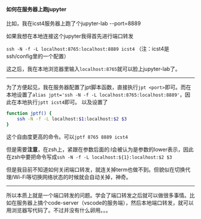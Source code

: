 #### 如何在服务器上跑jupyter

比如，我在icst4服务器上跑了个jupyter-lab --port=8889

如果我想在本地连接这个jupyter我得首先进行端口转发

`ssh -N -f -L localhost:8765:localhost:8889 icst4`
（注：icst4是ssh/config里的一个配置）

这之后，我在本地浏览器里输入`localhost:8765`就可以脸上jupyter-lab了。

---

为了方便起见，我在服务器配置了jpt脚本函数，直接执行`jpt <port>`即可。而在本地设置了`alias jptt='ssh -N -f -L localhost:8765:localhost:8889'`，因此在本地执行`jptt icst4`即可。
以及设置了
```bash
function jptf() {
    ssh -N -f -L localhost:$1:localhost:$2 $3
}
```
这个自由度更高的命令。可以`jptf 8765 8889 icst4`

但是需要**注意**，在zsh上，紧跟在参数后面的:l会被认为是参数的lower表示，因此在zsh中要把命令写成`ssh -N -f -L localhost:${1}:localhost:$2 $3`

但是我目前不知道如何关闭端口转发，就连关掉term也做不到。但貌似在切换代理/Wi-Fi等切换网络状态的时候就会自动关掉，神奇。

---

所以本质上就是一个端口转发的问题。学会了端口转发之后就可以做很多事情。比如在服务器上搞个code-server（vscode的服务端），然后本地端口转发，就可以用浏览器写代码了。不过并没有什么卵用。。。


